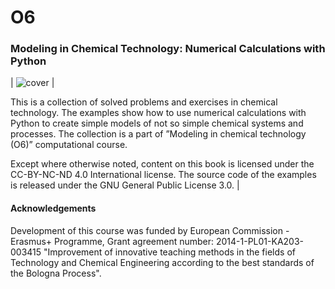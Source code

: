 # O6
### Modeling in Chemical Technology: Numerical Calculations with Python

| ![cover][cover] |

This is a collection of solved problems and exercises in chemical technology. The examples show how to use
numerical calculations with Python to create simple models of not so simple chemical systems and processes.
The collection is a part of ”Modeling in chemical technology (O6)” computational course.

Except where otherwise noted, content on this book is licensed under the CC-BY-NC-ND 4.0 International license. 
The source code of the examples is released under the GNU General Public License 3.0.
|

#### Acknowledgements
Development of this course was funded by European Commission - Erasmus+ Programme, Grant agreement
number: 2014-1-PL01-KA203-003415 "Improvement of innovative teaching methods in the fields of Technology
and Chemical Engineering according to the best standards of the Bologna Process".

[cover]: https://github.com/sbednarz/O6/raw/master/cover.png "Cover page"
